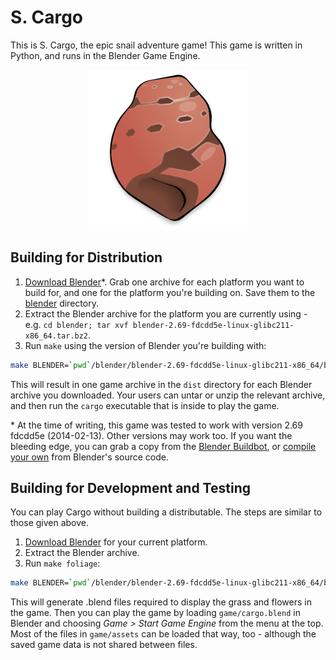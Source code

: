 # S. Cargo

This is S. Cargo, the epic snail adventure game! This game is written in Python, and runs in the Blender Game Engine.

<p align="center">
<img src="game/assets/Textures/LoadingShell.png" alt="Illustration of Cargo's shell">
</p>

## Building for Distribution

1. [Download Blender][bdl]\*. Grab one archive for each platform you want to build for, and one for the platform you're building on. Save them to the [blender](blender) directory.
1. Extract the Blender archive for the platform you are currently using - e.g. `cd blender; tar xvf blender-2.69-fdcdd5e-linux-glibc211-x86_64.tar.bz2`.
1. Run `make` using the version of Blender you're building with:

```bash
make BLENDER=`pwd`/blender/blender-2.69-fdcdd5e-linux-glibc211-x86_64/blender
```

This will result in one game archive in the `dist` directory for each Blender archive you downloaded. Your users can untar or unzip the relevant archive, and then run the `cargo` executable that is inside to play the game.

\* At the time of writing, this game was tested to work with version 2.69 fdcdd5e (2014-02-13). Other versions may work too. If you want the bleeding edge, you can grab a copy from the [Blender Buildbot][bbb], or [compile your own][bsc] from Blender's source code.

## Building for Development and Testing

You can play Cargo without building a distributable. The steps are similar to those given above.

1. [Download Blender][bdl] for your current platform.
1. Extract the Blender archive.
1. Run `make foliage`:

```bash
make BLENDER=`pwd`/blender/blender-2.69-fdcdd5e-linux-glibc211-x86_64/blender foliage
```

This will generate .blend files required to display the grass and flowers in the game. Then you can play the game by loading `game/cargo.blend` in Blender and choosing *Game > Start Game Engine* from the menu at the top. Most of the files in `game/assets` can be loaded that way, too - although the saved game data is not shared between files.

[bdl]: http://download.blender.org/release
[bbb]: http://builder.blender.org/download/
[bsc]: http://wiki.blender.org/index.php/Dev:Contents
